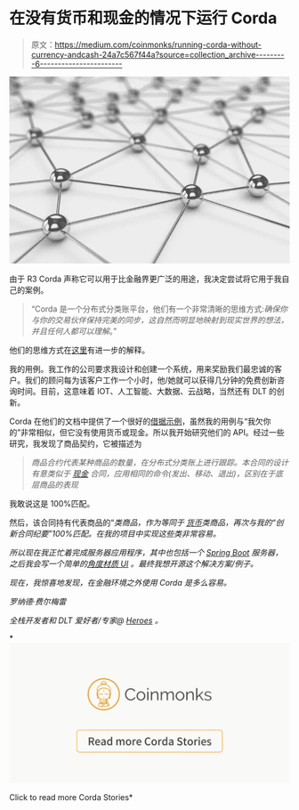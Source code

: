 # 在没有货币和现金的情况下运行 Corda

> 原文：<https://medium.com/coinmonks/running-corda-without-currency-andcash-24a7c567f44a?source=collection_archive---------6----------------------->

![](img/c615d2f4ba8a0ab60feb24e6043e129a.png)

由于 R3 Corda 声称它可以用于比金融界更广泛的用途，我决定尝试将它用于我自己的案例。

> “Corda 是一个分布式分类账平台，他们有一个非常清晰的思维方式:*确保你与你的交易伙伴保持完美的同步，这自然而明显地映射到现实世界的想法，并且任何人都可以理解*。”

他们的思维方式在[这里](https://www.corda.net/2017/02/corda-way-thinking/)有进一步的解释。

我的用例。我工作的公司要求我设计和创建一个系统，用来奖励我们最忠诚的客户。我们的顾问每为该客户工作一个小时，他/她就可以获得几分钟的免费创新咨询时间。目前，这意味着 IOT、人工智能、大数据、云战略，当然还有 DLT 的创新。

Corda 在他们的文档中提供了一个很好的[借据示例](https://docs.corda.net/tutorial-cordapp.html)，虽然我的用例与“我欠你的”非常相似，但它没有使用货币或现金。所以我开始研究他们的 API。经过一些研究，我发现了商品契约，它被描述为

> *商品合约代表某种商品的数量，在分布式分类账上进行跟踪。本合同的设计有意类似于* [*现金*](https://docs.corda.net/api/kotlin/corda/net.corda.finance.contracts.asset/-cash/index.html) *合同，应用相同的命令(发出、移动、退出)，区别在于底层商品的表现*

我敢说这是 100%匹配。

然后，该合同持有代表商品的“*类商品，作为等同于* [*货币*](http://docs.oracle.com/javase/8/docs/api/java/util/Currency.html)*类商品，再次与我的“创新合同纪要”100%匹配。在我的项目中实现这些类非常容易。*

*所以现在我正忙着完成服务器应用程序，其中也包括一个 [Spring Boot](https://projects.spring.io/spring-boot/) 服务器，之后我会写一个简单的[角度材质 UI](https://material.angular.io/) 。最终我想开源这个解决方案/例子。*

*现在，我惊喜地发现，在金融环境之外使用 Corda 是多么容易。*

*罗纳德·费尔梅雷*

*全栈开发者和 DLT 爱好者/专家@ [Heroes](https://heroes.nl/) 。*

*[![](img/ca72e583a1025e17f4e41441f6a61037.png)](https://medium.com/coinmonks/corda/home)

Click to read more Corda Stories*